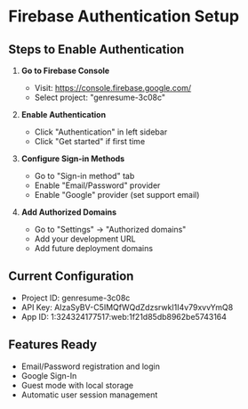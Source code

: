 # Firebase Authentication Setup

## Steps to Enable Authentication

1. **Go to Firebase Console**
   - Visit: https://console.firebase.google.com/
   - Select project: "genresume-3c08c"

2. **Enable Authentication**
   - Click "Authentication" in left sidebar
   - Click "Get started" if first time

3. **Configure Sign-in Methods**
   - Go to "Sign-in method" tab
   - Enable "Email/Password" provider
   - Enable "Google" provider (set support email)

4. **Add Authorized Domains**
   - Go to "Settings" → "Authorized domains"
   - Add your development URL
   - Add future deployment domains

## Current Configuration
- Project ID: genresume-3c08c
- API Key: AIzaSyBV-C5IMQfWQdZdzsrwkI1I4v79xvvYmQ8
- App ID: 1:324324177517:web:1f21d85db8962be5743164

## Features Ready
- Email/Password registration and login
- Google Sign-In
- Guest mode with local storage
- Automatic user session management